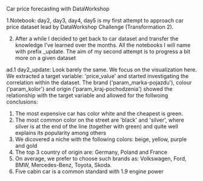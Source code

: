 Car price forecasting with DataWorkshop 

1.Notebook: day2, day3, day4, day5 is my first attempt to approach car price dataset lead by DataWorkshop Challenge (Transformation 2).

2. After a while I decided to get back to car dataset and transfer the knowledge I've learned over the months.
All the notebooks I will name with prefix _update. The aim of my second attempt is to progress a bit more on a given dataset

ad.1 day2_update: Look barely the same. We focus on the visualization here. We extracted a target variable: 'price_value' and started investigating the correlation within the dataset. The brand ('param_marka-pojazdu'), colour ('param_kolor') and origin ('param_kraj-pochodzenia') showed the relationship with the target variable and allowed for the follwoing conclusions:

1. The most expensive car has color white and the cheapest is green.
2. The most common color on the street are 'black' and 'silver', where silver is at the end of the line (together with green) and quite well explains its popularity among others
3. We dicovered a niche with the following colors: beige, yellow, purple and gold
4. The top 3 country of origin are: Germany, Poland and France
5. On average, we prefer to choose such brands as: Volkswagen, Ford, BMW, Mercedes-Benz, Toyota, Skoda. 
6. Five cabin car is a common standard with 1.9 engine power
